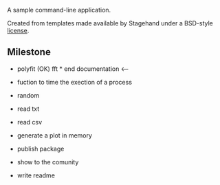 A sample command-line application.

Created from templates made available by Stagehand under a BSD-style
[license](https://github.com/dart-lang/stagehand/blob/master/LICENSE).

## Milestone
* polyfit (OK)
fft * end documentation <--
* fuction to time the exection of a process
* random
* read txt
* read csv
* generate a plot in memory

* publish package
* show to the comunity
* write readme
